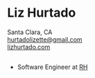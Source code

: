 Liz Hurtado
===
Santa Clara, CA
<br>[hurtadolizette@gmail.com](mailto:hurtadolizette@gmail.com)
<br>[lizhurtado.com](http://www.lizhurtado.com)

##

* Software Engineer at [RH](www.rh.com)
